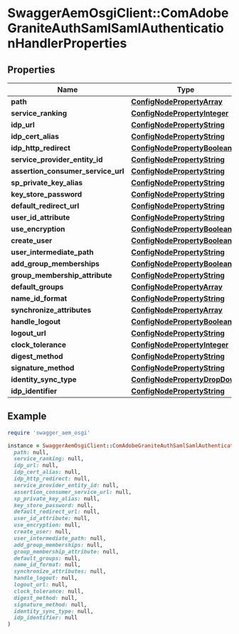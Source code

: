 # SwaggerAemOsgiClient::ComAdobeGraniteAuthSamlSamlAuthenticationHandlerProperties

## Properties

| Name | Type | Description | Notes |
| ---- | ---- | ----------- | ----- |
| **path** | [**ConfigNodePropertyArray**](ConfigNodePropertyArray.md) |  | [optional] |
| **service_ranking** | [**ConfigNodePropertyInteger**](ConfigNodePropertyInteger.md) |  | [optional] |
| **idp_url** | [**ConfigNodePropertyString**](ConfigNodePropertyString.md) |  | [optional] |
| **idp_cert_alias** | [**ConfigNodePropertyString**](ConfigNodePropertyString.md) |  | [optional] |
| **idp_http_redirect** | [**ConfigNodePropertyBoolean**](ConfigNodePropertyBoolean.md) |  | [optional] |
| **service_provider_entity_id** | [**ConfigNodePropertyString**](ConfigNodePropertyString.md) |  | [optional] |
| **assertion_consumer_service_url** | [**ConfigNodePropertyString**](ConfigNodePropertyString.md) |  | [optional] |
| **sp_private_key_alias** | [**ConfigNodePropertyString**](ConfigNodePropertyString.md) |  | [optional] |
| **key_store_password** | [**ConfigNodePropertyString**](ConfigNodePropertyString.md) |  | [optional] |
| **default_redirect_url** | [**ConfigNodePropertyString**](ConfigNodePropertyString.md) |  | [optional] |
| **user_id_attribute** | [**ConfigNodePropertyString**](ConfigNodePropertyString.md) |  | [optional] |
| **use_encryption** | [**ConfigNodePropertyBoolean**](ConfigNodePropertyBoolean.md) |  | [optional] |
| **create_user** | [**ConfigNodePropertyBoolean**](ConfigNodePropertyBoolean.md) |  | [optional] |
| **user_intermediate_path** | [**ConfigNodePropertyString**](ConfigNodePropertyString.md) |  | [optional] |
| **add_group_memberships** | [**ConfigNodePropertyBoolean**](ConfigNodePropertyBoolean.md) |  | [optional] |
| **group_membership_attribute** | [**ConfigNodePropertyString**](ConfigNodePropertyString.md) |  | [optional] |
| **default_groups** | [**ConfigNodePropertyArray**](ConfigNodePropertyArray.md) |  | [optional] |
| **name_id_format** | [**ConfigNodePropertyString**](ConfigNodePropertyString.md) |  | [optional] |
| **synchronize_attributes** | [**ConfigNodePropertyArray**](ConfigNodePropertyArray.md) |  | [optional] |
| **handle_logout** | [**ConfigNodePropertyBoolean**](ConfigNodePropertyBoolean.md) |  | [optional] |
| **logout_url** | [**ConfigNodePropertyString**](ConfigNodePropertyString.md) |  | [optional] |
| **clock_tolerance** | [**ConfigNodePropertyInteger**](ConfigNodePropertyInteger.md) |  | [optional] |
| **digest_method** | [**ConfigNodePropertyString**](ConfigNodePropertyString.md) |  | [optional] |
| **signature_method** | [**ConfigNodePropertyString**](ConfigNodePropertyString.md) |  | [optional] |
| **identity_sync_type** | [**ConfigNodePropertyDropDown**](ConfigNodePropertyDropDown.md) |  | [optional] |
| **idp_identifier** | [**ConfigNodePropertyString**](ConfigNodePropertyString.md) |  | [optional] |

## Example

```ruby
require 'swagger_aem_osgi'

instance = SwaggerAemOsgiClient::ComAdobeGraniteAuthSamlSamlAuthenticationHandlerProperties.new(
  path: null,
  service_ranking: null,
  idp_url: null,
  idp_cert_alias: null,
  idp_http_redirect: null,
  service_provider_entity_id: null,
  assertion_consumer_service_url: null,
  sp_private_key_alias: null,
  key_store_password: null,
  default_redirect_url: null,
  user_id_attribute: null,
  use_encryption: null,
  create_user: null,
  user_intermediate_path: null,
  add_group_memberships: null,
  group_membership_attribute: null,
  default_groups: null,
  name_id_format: null,
  synchronize_attributes: null,
  handle_logout: null,
  logout_url: null,
  clock_tolerance: null,
  digest_method: null,
  signature_method: null,
  identity_sync_type: null,
  idp_identifier: null
)
```

